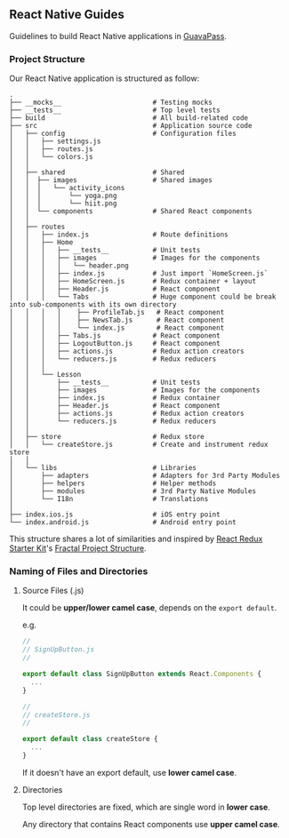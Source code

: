 ## React Native Guides

Guidelines to build React Native applications in [GuavaPass](https://www.guavapass.com).

### Project Structure

Our React Native application is structured as follow:

```
.
├── __mocks__                       # Testing mocks
├── __tests__                       # Top level tests
├── build                           # All build-related code
├── src                             # Application source code
│   ├── config                      # Configuration files
│   │   ├── settings.js
│   │   ├── routes.js
│   │   └── colors.js
│   │
│   ├── shared                      # Shared
│   │  ├── images                   # Shared images
│   │  │   └── activity_icons
│   │  │       └── yoga.png
│   │  │       └── hiit.png
│   │  └── components               # Shared React components
│   │
│   ├── routes
│   │   ├── index.js                # Route definitions
│   │   ├── Home
│   │   │   ├── __tests__           # Unit tests
│   │   │   ├── images              # Images for the components
│   │   │   │   └── header.png
│   │   │   ├── index.js            # Just import `HomeScreen.js`
│   │   │   ├── HomeScreen.js       # Redux container + layout
│   │   │   ├── Header.js           # React component
│   │   │   └── Tabs                # Huge component could be break into sub-components with its own directory
│   │   │   │    ├── ProfileTab.js   # React component
│   │   │   │    ├── NewsTab.js      # React component
│   │   │   │    └── index.js        # React component
│   │   │   ├── Tabs.js             # React component
│   │   │   ├── LogoutButton.js     # React component
│   │   │   ├── actions.js          # Redux action creators
│   │   │   └── reducers.js         # Redux reducers
│   │   │
│   │   └── Lesson
│   │       ├── __tests__           # Unit tests
│   │       ├── images              # Images for the components
│   │       ├── index.js            # Redux container
│   │       ├── Header.js           # React component
│   │       ├── actions.js          # Redux action creators
│   │       └── reducers.js         # Redux reducers
│   │
│   ├── store                       # Redux store
│   │   └── createStore.js          # Create and instrument redux store
│   │
│   └── libs                        # Libraries
│       ├── adapters                # Adapters for 3rd Party Modules
│       ├── helpers                 # Helper methods
│       ├── modules                 # 3rd Party Native Modules
│       └── I18n                    # Translations
│
├── index.ios.js                    # iOS entry point
└── index.android.js                # Android entry point
```

This structure shares a lot of similarities and inspired by [React Redux Starter Kit](https://github.com/davezuko/react-redux-starter-kit)'s [Fractal Project Structure](https://github.com/davezuko/react-redux-starter-kit/wiki/Fractal-Project-Structure).

### Naming of Files and Directories

1. Source Files (.js)

    It could be **upper/lower camel case**, depends on the `export default`.

    e.g.

    ```javascript
    //
    // SignUpButton.js
    //

    export default class SignUpButton extends React.Components {
      ...
    }

    //
    // createStore.js
    //

    export default class createStore {
      ...
    }
    ```

    If it doesn't have an export default, use **lower camel case**.

2. Directories

    Top level directories are fixed, which are single word in **lower case**.

    Any directory that contains React components use **upper camel case**.
